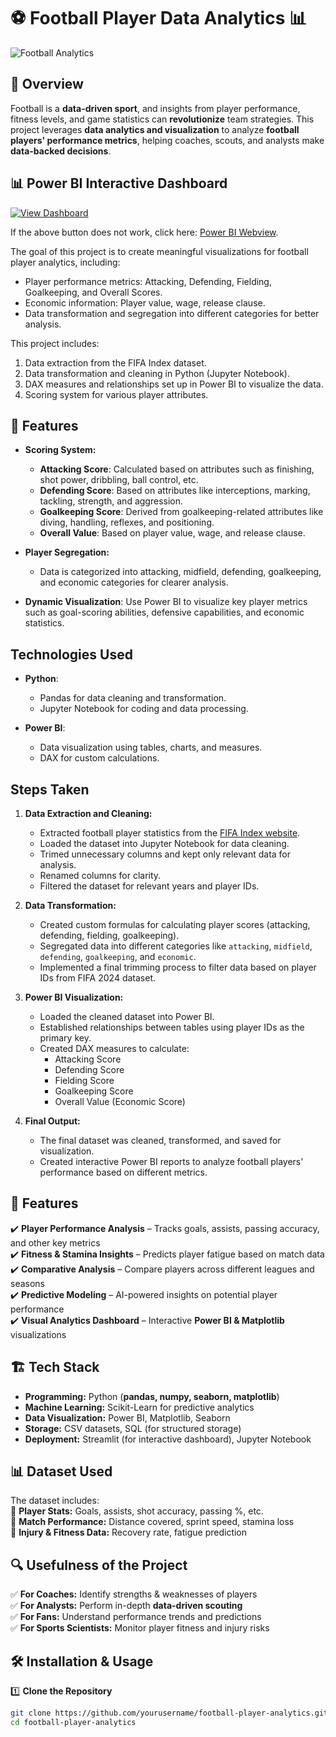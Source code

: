 # ⚽ Football Player Data Analytics 📊  

![Football Analytics](https://your-image-link-here)  

## 📌 Overview  
Football is a **data-driven sport**, and insights from player performance, fitness levels, and game statistics can **revolutionize** team strategies. This project leverages **data analytics and visualization** to analyze **football players' performance metrics**, helping coaches, scouts, and analysts make **data-backed decisions**.  


## 📊 Power BI Interactive Dashboard

[![View Dashboard](https://img.shields.io/badge/PowerBI-Dashboard-yellow?style=for-the-badge&logo=power-bi)](https://app.powerbi.com/view?r=eyJrIjoiMWEzYjY1MzMtODI3YS00MWExLWE3MWQtOGY1YjBkZjI4MTY1IiwidCI6ImI5NDFiMTA2LTE1Y2UtNDQ0MS1hZjIwLTkyODU2M2Y1ZWRkOCJ9)

If the above button does not work, click here: [Power BI Webview](YOUR_POWER_BI_EMBED_LINK_HERE).

The goal of this project is to create meaningful visualizations for football player analytics, including:

- Player performance metrics: Attacking, Defending, Fielding, Goalkeeping, and Overall Scores.
- Economic information: Player value, wage, release clause.
- Data transformation and segregation into different categories for better analysis.
  
This project includes:
1. Data extraction from the FIFA Index dataset.
2. Data transformation and cleaning in Python (Jupyter Notebook).
3. DAX measures and relationships set up in Power BI to visualize the data.
4. Scoring system for various player attributes.

## 🚀 Features  
- **Scoring System:**
    
    - **Attacking Score**: Calculated based on attributes such as finishing, shot power, dribbling, ball control, etc.
    - **Defending Score**: Based on attributes like interceptions, marking, tackling, strength, and aggression.
    - **Goalkeeping Score**: Derived from goalkeeping-related attributes like diving, handling, reflexes, and positioning.
    - **Overall Value**: Based on player value, wage, and release clause.
    
- **Player Segregation:**
    - Data is categorized into attacking, midfield, defending, goalkeeping, and economic categories for clearer analysis.
  
- **Dynamic Visualization**: Use Power BI to visualize key player metrics such as goal-scoring abilities, defensive capabilities, and economic statistics.

## Technologies Used

- **Python**:
    - Pandas for data cleaning and transformation.
    - Jupyter Notebook for coding and data processing.
  
- **Power BI**:
    - Data visualization using tables, charts, and measures.
    - DAX for custom calculations.


## Steps Taken

1. **Data Extraction and Cleaning:**
    - Extracted football player statistics from the [FIFA Index website](https://www.fifaindex.com/).
    - Loaded the dataset into Jupyter Notebook for data cleaning.
    - Trimed unnecessary columns and kept only relevant data for analysis.
    - Renamed columns for clarity.
    - Filtered the dataset for relevant years and player IDs.

2. **Data Transformation:**
    - Created custom formulas for calculating player scores (attacking, defending, fielding, goalkeeping).
    - Segregated data into different categories like `attacking`, `midfield`, `defending`, `goalkeeping`, and `economic`.
    - Implemented a final trimming process to filter data based on player IDs from FIFA 2024 dataset.

3. **Power BI Visualization:**
    - Loaded the cleaned dataset into Power BI.
    - Established relationships between tables using player IDs as the primary key.
    - Created DAX measures to calculate:
        - Attacking Score
        - Defending Score
        - Fielding Score
        - Goalkeeping Score
        - Overall Value (Economic Score)

4. **Final Output:**
    - The final dataset was cleaned, transformed, and saved for visualization.
    - Created interactive Power BI reports to analyze football players' performance based on different metrics.

## 🚀 Features  
✔️ **Player Performance Analysis** – Tracks goals, assists, passing accuracy, and other key metrics  
✔️ **Fitness & Stamina Insights** – Predicts player fatigue based on match data  
✔️ **Comparative Analysis** – Compare players across different leagues and seasons  
✔️ **Predictive Modeling** – AI-powered insights on potential player performance  
✔️ **Visual Analytics Dashboard** – Interactive **Power BI & Matplotlib** visualizations  

## 🏗️ Tech Stack  
- **Programming:** Python (**pandas, numpy, seaborn, matplotlib**)  
- **Machine Learning:** Scikit-Learn for predictive analytics  
- **Data Visualization:** Power BI, Matplotlib, Seaborn  
- **Storage:** CSV datasets, SQL (for structured storage)  
- **Deployment:** Streamlit (for interactive dashboard), Jupyter Notebook  

## 📊 Dataset Used  
The dataset includes:  
📌 **Player Stats:** Goals, assists, shot accuracy, passing %, etc.  
📌 **Match Performance:** Distance covered, sprint speed, stamina loss  
📌 **Injury & Fitness Data:** Recovery rate, fatigue prediction  

## 🔍 Usefulness of the Project  
✅ **For Coaches:** Identify strengths & weaknesses of players  
✅ **For Analysts:** Perform in-depth **data-driven scouting**  
✅ **For Fans:** Understand performance trends and predictions  
✅ **For Sports Scientists:** Monitor player fitness and injury risks  

## 🛠️ Installation & Usage  
1️⃣ **Clone the Repository**  
```sh
git clone https://github.com/yourusername/football-player-analytics.git  
cd football-player-analytics  
